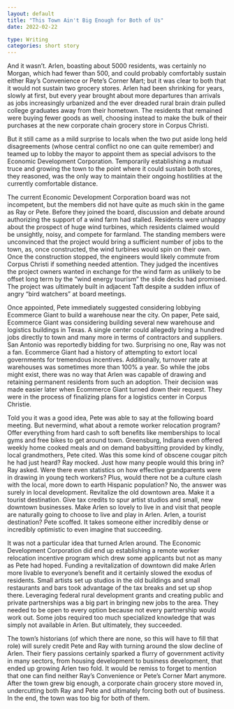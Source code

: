 ```yaml
---
layout: default
title: "This Town Ain't Big Enough for Both of Us"
date: 2022-02-22

type: Writing
categories: short story
---
```


And it wasn’t. Arlen, boasting about 5000 residents, was certainly no Morgan, which had fewer than 500, and could probably comfortably sustain either Ray’s Convenience or Pete’s Corner Mart; but it was clear to both that it would not sustain two grocery stores. Arlen had been shrinking for years, slowly at first, but every year brought about more departures than arrivals as jobs increasingly urbanized and the ever dreaded rural brain drain pulled college graduates away from their hometown. The residents that remained were buying fewer goods as well, choosing instead to make the bulk of their purchases at the new corporate chain grocery store in Corpus Christi.

But it still came as a mild surprise to locals when the two put aside long held disagreements (whose central conflict no one can quite remember) and teamed up to lobby the mayor to appoint them as special advisors to the Economic Development Corporation. Temporarily establishing a mutual truce and growing the town to the point where it could sustain both stores, they reasoned, was the only way to maintain their ongoing hostilities at the currently comfortable distance.

The current Economic Development Corporation board was not incompetent, but the members did not have quite as much skin in the game as Ray or Pete. Before they joined the board, discussion and debate around authorizing the support of a wind farm had stalled. Residents were unhappy about the prospect of huge wind turbines, which residents claimed would be unsightly, noisy, and compete for farmland. The standing members were unconvinced that the project would bring a sufficient number of jobs to the town, as, once constructed, the wind turbines would spin on their own. Once the construction stopped, the engineers would likely commute from Corpus Christi if something needed attention. They judged the incentives the project owners wanted in exchange for the wind farm as unlikely to be offset long term by the “wind energy tourism” the slide decks had promised. The project was ultimately built in adjacent Taft despite a sudden influx of angry “bird watchers” at board meetings.

Once appointed, Pete immediately suggested considering lobbying Ecommerce Giant to build a warehouse near the city. On paper, Pete said, Ecommerce Giant was considering building several new warehouse and logistics buildings in Texas. A single center could allegedly bring a hundred jobs directly to town and many more in terms of contractors and suppliers. San Antonio was reportedly bidding for two. Surprising no one, Ray was not a fan. Ecommerce Giant had a history of attempting to extort local governments for tremendous incentives. Additionally, turnover rate at warehouses was sometimes more than 100% a year. So while the jobs might exist, there was no way that Arlen was capable of drawing and retaining permanent residents from such an adoption. Their decision was made easier later when Ecommerce Giant turned down their request. They were in the process of finalizing plans for a logistics center in Corpus Christie.

Told you it was a good idea, Pete was able to say at the following board meeting. But nevermind, what about a remote worker relocation program? Offer everything from hard cash to soft benefits like memberships to local gyms and free bikes to get around town. Greensburg, Indiana even offered weekly home cooked meals and on demand babysitting provided by kindly, local grandmothers, Pete cited. Was this some kind of obscene cougar pitch he had just heard? Ray mocked. Just how many people would this bring in? Ray asked. Were there even statistics on how effective grandparents were in drawing in young tech workers? Plus, would there not be a culture clash with the local, more down to earth Hispanic population? No, the answer was surely in local development. Revitalize the old downtown area. Make it a tourist destination. Give tax credits to spur artist studios and small, new downtown businesses. Make Arlen so lovely to live in and visit that people are naturally going to choose to live and play in Arlen. Arlen, a tourist destination? Pete scoffed. It takes someone either incredibly dense or incredibly optimistic to even imagine that succeeding.

It was not a particular idea that turned Arlen around. The Economic Development Corporation did end up establishing a remote worker relocation incentive program which drew some applicants but not as many as Pete had hoped. Funding a revitalization of downtown did make Arlen more livable to everyone’s benefit and it certainly slowed the exodus of residents. Small artists set up studios in the old buildings and small restaurants and bars took advantage of the tax breaks and set up shop there. Leveraging federal rural development grants and creating public and private partnerships was a big part in bringing new jobs to the area. They needed to be open to every option because not every partnership would work out. Some jobs required too much specialized knowledge that was simply not available in Arlen. But ultimately, they succeeded.

The town’s historians (of which there are none, so this will have to fill that role) will surely credit Pete and Ray with turning around the slow decline of Arlen. Their fiery passions certainly sparked a flurry of government activity in many sectors, from housing development to business development, that ended up growing Arlen two fold. It would be remiss to forget to mention that one can find neither Ray’s Convenience or Pete’s Corner Mart anymore. After the town grew big enough, a corporate chain grocery store moved in, undercutting both Ray and Pete and ultimately forcing both out of business. In the end, the town was too big for both of them.
